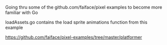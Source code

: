 Going thru some of the github.com/faiface/pixel examples to become more familiar with Go

loadAssets.go contains the load sprite animations function from this example

https://github.com/faiface/pixel-examples/tree/master/platformer